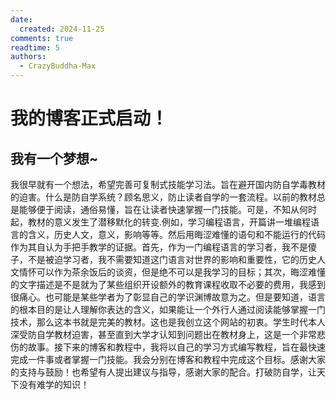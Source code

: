 ```yaml
---
date:
  created: 2024-11-25
comments: true
readtime: 5
authors:
  - CrazyBuddha-Max
---
```



# 我的博客正式启动！
## 我有一个梦想~
<!-- more -->

我很早就有一个想法，希望完善可复制式技能学习法。旨在避开国内防自学毒教材的迫害。什么是防自学系统？顾名思义，防止读者自学的一套流程。以前的教材总是能够便于阅读，通俗易懂，旨在让读者快速掌握一门技能。可是，不知从何时起，教材的意义发生了潜移默化的转变.例如，学习编程语言，开篇讲一堆编程语言的含义，历史人文，意义，影响等等。然后用晦涩难懂的语句和不能运行的代码作为其自认为手把手教学的证据。首先，作为一门编程语言的学习者，我不是傻子，不是被迫学习者，我不需要知道这门语言对世界的影响和重要性，它的历史人文情怀可以作为茶余饭后的谈资，但是绝不可以是我学习的目标；其次，晦涩难懂的文字描述是不是就为了某些组织开设额外的教育课程收取不必要的费用，我感到很痛心。也可能是某些学者为了彰显自己的学识渊博故意为之。但是要知道，语言的根本目的是让人理解你表达的含义，如果能让一个外行人通过阅读能够掌握一门技术，那么这本书就是完美的教材。这也是我创立这个网站的初衷。学生时代本人深受防自学教材迫害，甚至直到大学才认知到问题出在教材身上，这是一个非常悲伤的故事。接下来的博客和教程中，我将以自己的学习方式编写教程，旨在最快速完成一件事或者掌握一门技能。我会分别在博客和教程中完成这个目标。感谢大家的支持与鼓励！也希望有人提出建议与指导，感谢大家的配合。打破防自学，让天下没有难学的知识！